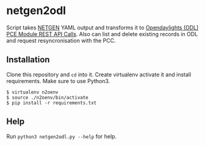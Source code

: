 # netgen2odl

Script takes [NETGEN](https://github.com/rwestphal/netgen) YAML output and transforms it to [Opendaylights (ODL) PCE Module REST API Calls](https://docs.opendaylight.org/en/stable-carbon/user-guide/pcep-user-guide.html).
Also can list and delete existing records in ODL and request resyncronisation with the PCC.

Installation
------------

Clone this repository and `cd` into it. Create virtualenv activate it and install requirements. Make sure to use Python3.

```console
$ virtualenv n2oenv
$ source ./n2oenv/bin/activate
$ pip install -r requirements.txt
```

Help
-----

Run `python3 netgen2odl.py --help` for help.

